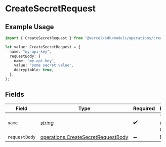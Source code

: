 # CreateSecretRequest

## Example Usage

```typescript
import { CreateSecretRequest } from "@vercel/sdk/models/operations/createsecret.js";

let value: CreateSecretRequest = {
  name: "my-api-key",
  requestBody: {
    name: "my-api-key",
    value: "some secret value",
    decryptable: true,
  },
};
```

## Fields

| Field                                                                                    | Type                                                                                     | Required                                                                                 | Description                                                                              | Example                                                                                  |
| ---------------------------------------------------------------------------------------- | ---------------------------------------------------------------------------------------- | ---------------------------------------------------------------------------------------- | ---------------------------------------------------------------------------------------- | ---------------------------------------------------------------------------------------- |
| `name`                                                                                   | *string*                                                                                 | :heavy_check_mark:                                                                       | The name of the secret.                                                                  | my-api-key                                                                               |
| `requestBody`                                                                            | [operations.CreateSecretRequestBody](../../models/operations/createsecretrequestbody.md) | :heavy_minus_sign:                                                                       | N/A                                                                                      |                                                                                          |